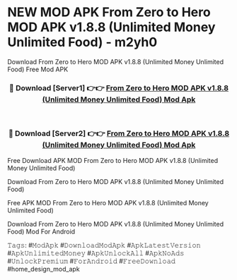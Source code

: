 # NEW MOD APK From Zero to Hero MOD APK v1.8.8 (Unlimited Money Unlimited Food) - m2yh0
Download From Zero to Hero MOD APK v1.8.8 (Unlimited Money Unlimited Food) Free Mod APK

<div align="center">
<h3>🔴 Download [Server1] 👉👉 <a href="https://apk-comot.site?title=From_Zero_to_Hero_MOD_APK_v1.8.8_(Unlimited_Money_Unlimited_Food)">From Zero to Hero MOD APK v1.8.8 (Unlimited Money Unlimited Food) Mod Apk</a></h3><br>

<h3>🔴 Download [Server2] 👉👉 <a href="https://apk-comot.site?title=From_Zero_to_Hero_MOD_APK_v1.8.8_(Unlimited_Money_Unlimited_Food)">From Zero to Hero MOD APK v1.8.8 (Unlimited Money Unlimited Food) Mod Apk</a></h3>
</div>


Free Download APK MOD From Zero to Hero MOD APK v1.8.8 (Unlimited Money Unlimited Food)

Download From Zero to Hero MOD APK v1.8.8 (Unlimited Money Unlimited Food) 

Free APK MOD From Zero to Hero MOD APK v1.8.8 (Unlimited Money Unlimited Food) 

Download From Zero to Hero MOD APK v1.8.8 (Unlimited Money Unlimited Food) Mod For Android

𝚃𝚊𝚐𝚜: #𝙼𝚘𝚍𝙰𝚙𝚔 #𝙳𝚘𝚠𝚗𝚕𝚘𝚊𝚍𝙼𝚘𝚍𝙰𝚙𝚔 #𝙰𝚙𝚔𝙻𝚊𝚝𝚎𝚜𝚝𝚅𝚎𝚛𝚜𝚒𝚘𝚗 #𝙰𝚙𝚔𝚄𝚗𝚕𝚒𝚖𝚒𝚝𝚎𝚍𝙼𝚘𝚗𝚎𝚢 #𝙰𝚙𝚔𝚄𝚗𝚕𝚘𝚌𝚔𝙰𝚕𝚕 #𝙰𝚙𝚔𝙽𝚘𝙰𝚍𝚜 #𝚄𝚗𝚕𝚘𝚌𝚔𝙿𝚛𝚎𝚖𝚒𝚞𝚖 #𝙵𝚘𝚛𝙰𝚗𝚍𝚛𝚘𝚒𝚍 #𝙵𝚛𝚎𝚎𝙳𝚘𝚠𝚗𝚕𝚘𝚊𝚍 #home_design_mod_apk
